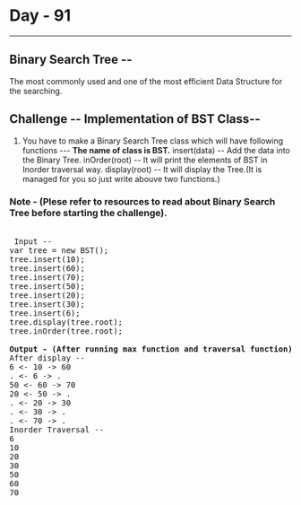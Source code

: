  # Day - 91
---
## Binary Search Tree  --
The most commonly used and one of the most efficient Data Structure for the searching.

## Challenge -- Implementation of BST Class-- 
1. You have to make a Binary Search Tree class which will have following functions --- 
<b>The name of class is BST.</b>
    insert(data)  -- Add the data into the Binary Tree.
    inOrder(root) -- It will print the elements of BST in Inorder traversal way.
    display(root) -- It will display the Tree.(It is managed for you so just write abouve two functions.) 

### Note - (Plese refer to resources to read about Binary Search Tree before starting the challenge).

<pre> 
 Input -- 
var tree = new BST();
tree.insert(10);
tree.insert(60);
tree.insert(70);
tree.insert(50);
tree.insert(20);
tree.insert(30);
tree.insert(6);
tree.display(tree.root);
tree.inOrder(tree.root);  

<b>Output - (After running max function and traversal function)</b> 
After display -- 
6 <- 10 -> 60
. <- 6 -> .
50 <- 60 -> 70
20 <- 50 -> .
. <- 20 -> 30
. <- 30 -> .
. <- 70 -> .
Inorder Traversal -- 
6
10
20
30
50
60
70
</pre>
